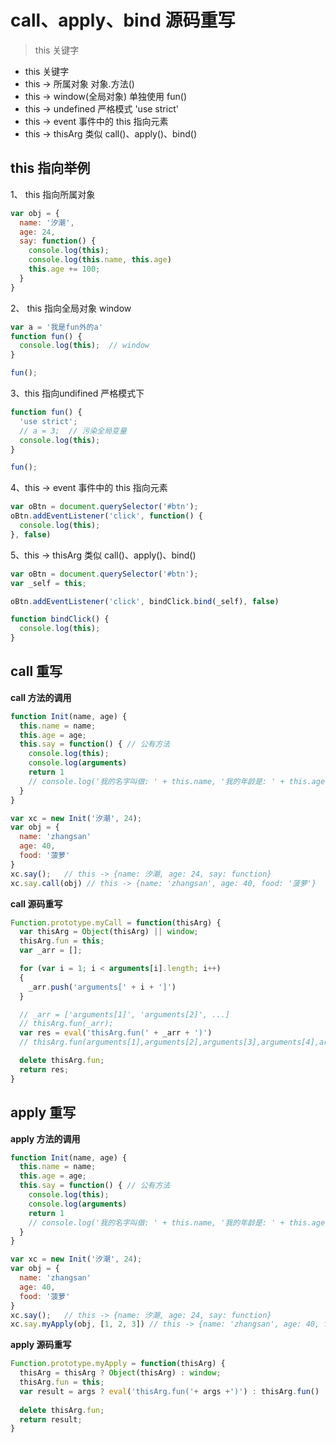 # call、apply、bind 源码重写
> this 关键字

- this 关键字
- this -> 所属对象  对象.方法()
- this -> window(全局对象)  单独使用  fun()
- this -> undefined   严格模式 'use strict'
- this -> event  事件中的 this 指向元素
- this -> thisArg   类似 call()、apply()、bind()

## this 指向举例
  
1、 this 指向所属对象

```javascript
var obj = {
  name: '汐潮',
  age: 24,
  say: function() {
    console.log(this);
    console.log(this.name, this.age)
    this.age += 100;
  }
}
```

2、 this 指向全局对象 window

```javascript
var a = '我是fun外的a'
function fun() {
  console.log(this);  // window
}

fun();
```

3、this 指向undifined 严格模式下

```javascript
function fun() {
  'use strict';
  // a = 3;  // 污染全局变量
  console.log(this);
}

fun();
```

4、this -> event  事件中的 this 指向元素

```javascript
var oBtn = document.querySelector('#btn');
oBtn.addEventListener('click', function() {
  console.log(this);
}, false)
```

5、this -> thisArg   类似 call()、apply()、bind()

```javascript
var oBtn = document.querySelector('#btn');
var _self = this;

oBtn.addEventListener('click', bindClick.bind(_self), false)

function bindClick() {
  console.log(this);
}

```

## call 重写

**call 方法的调用**
```javascript
function Init(name, age) {
  this.name = name;
  this.age = age;
  this.say = function() { // 公有方法
    console.log(this);
    console.log(arguments)
    return 1
    // console.log('我的名字叫做: ' + this.name, '我的年龄是: ' + this.age);
  }
}

var xc = new Init('汐潮', 24);
var obj = {
  name: 'zhangsan'
  age: 40,
  food: '菠萝'
}
xc.say();   // this -> {name: 汐潮, age: 24, say: function}
xc.say.call(obj) // this -> {name: 'zhangsan', age: 40, food: '菠萝'}
```

**call 源码重写**


```javascript
Function.prototype.myCall = function(thisArg) {
  var thisArg = Object(thisArg) || window;
  thisArg.fun = this;
  var _arr = [];

  for (var i = 1; i < arguments[i].length; i++) 
  {
    _arr.push('arguments[' + i + ']')
  }

  // _arr = ['arguments[1]', 'arguments[2]', ...]
  // thisArg.fun(_arr);
  var res = eval('thisArg.fun(' + _arr + ')')
  // thisArg.fun(arguments[1],arguments[2],arguments[3],arguments[4],arguments[5])

  delete thisArg.fun;
  return res;
}
```


## apply 重写

**apply 方法的调用**
```javascript
function Init(name, age) {
  this.name = name;
  this.age = age;
  this.say = function() { // 公有方法
    console.log(this);
    console.log(arguments)
    return 1
    // console.log('我的名字叫做: ' + this.name, '我的年龄是: ' + this.age);
  }
}

var xc = new Init('汐潮', 24);
var obj = {
  name: 'zhangsan'
  age: 40,
  food: '菠萝'
}
xc.say();   // this -> {name: 汐潮, age: 24, say: function}
xc.say.myApply(obj, [1, 2, 3]) // this -> {name: 'zhangsan', age: 40, food: '菠萝'}
```

**apply 源码重写**


```javascript
Function.prototype.myApply = function(thisArg) {
  thisArg = thisArg ? Object(thisArg) : window;
  thisArg.fun = this;
  var result = args ? eval('thisArg.fun('+ args +')') : thisArg.fun()  ;
  
  delete thisArg.fun;
  return result;
}
```



